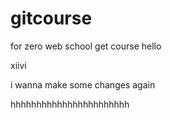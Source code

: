 # gitcourse
for zero web school get course
hello 


xiivi




i wanna make some changes again



hhhhhhhhhhhhhhhhhhhhhhh
